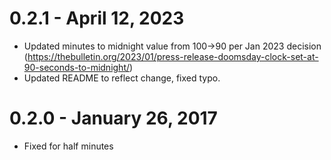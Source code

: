 # 0.2.1 - April 12, 2023

* Updated minutes to midnight value from 100->90 per Jan 2023 decision (https://thebulletin.org/2023/01/press-release-doomsday-clock-set-at-90-seconds-to-midnight/)
* Updated README to reflect change, fixed typo.

# 0.2.0 - January 26, 2017

* Fixed for half minutes
